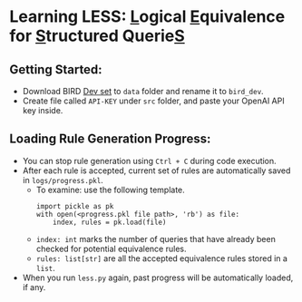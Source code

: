 # Learning LESS: <u>L</u>ogical <u>E</u>quivalence for <u>S</u>tructured Querie<u>S</u>

## Getting Started:
- Download BIRD [Dev set](https://bird-bench.oss-cn-beijing.aliyuncs.com/dev.zip) to `data` folder and rename it to `bird_dev`.
- Create file called `API-KEY` under `src` folder, and paste your OpenAI API key inside.

## Loading Rule Generation Progress:
- You can stop rule generation using `Ctrl + C` during code execution.
- After each rule is accepted, current set of rules are automatically saved in `logs/progress.pkl`.
  - To examine: use the following template. 
    ```
    import pickle as pk
    with open(<progress.pkl file path>, 'rb') as file:
        index, rules = pk.load(file)
    ```
  - `index: int` marks the number of queries that have already been checked for potential equivalence rules.
  - `rules: list[str]` are all the accepted equivalence rules stored in a `list`.
- When you run `less.py` again, past progress will be automatically loaded, if any.